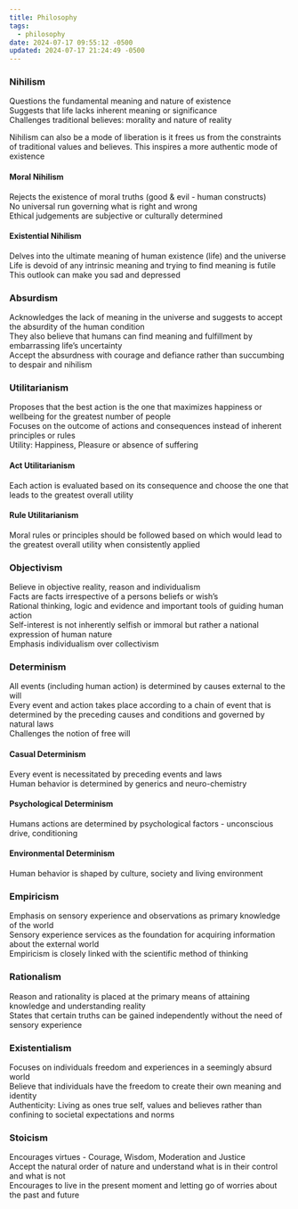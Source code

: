 ```yaml
---
title: Philosophy
tags:
  - philosophy
date: 2024-07-17 09:55:12 -0500
updated: 2024-07-17 21:24:49 -0500
---
```


### Nihilism
Questions the fundamental meaning and nature of existence  
Suggests that life lacks inherent meaning or significance  
Challenges traditional believes: morality and nature of reality  

Nihilism can also be a mode of liberation is it frees us from the constraints of traditional values and believes. This inspires a more authentic mode of existence    

#### Moral Nihilism
Rejects the existence of moral truths (good & evil - human constructs)  
No universal run governing what is right and wrong  
Ethical judgements are subjective or culturally determined  

#### Existential Nihilism
Delves into the ultimate meaning of human existence (life) and the universe  
Life is devoid of any intrinsic meaning and trying to find meaning is futile  
This outlook can make you sad and depressed  

### Absurdism
Acknowledges the lack of meaning in the universe and suggests to accept the absurdity of the human condition  
They also believe that humans can find meaning and fulfillment by embarrassing life’s uncertainty  
Accept the absurdness with courage and defiance rather than succumbing to despair and nihilism  

### Utilitarianism
Proposes that the best action is the one that maximizes happiness or wellbeing for the greatest number of people  
Focuses on the outcome of actions and consequences instead of inherent principles or rules  
Utility: Happiness, Pleasure or absence of suffering  

#### Act Utilitarianism
Each action is evaluated based on its consequence and choose the one that leads to the greatest overall utility  

#### Rule Utilitarianism
Moral rules or principles should be followed based on which would lead to the greatest overall utility when consistently applied  

### Objectivism
Believe in objective reality, reason and individualism  
Facts are facts irrespective of a persons beliefs or wish’s  
Rational thinking, logic and evidence and important tools of guiding human action  
Self-interest is not inherently selfish or immoral but rather a national expression of human nature  
Emphasis individualism over collectivism  

### Determinism
All events (including human action) is determined by causes external to the will  
Every event and action takes place according to a chain of event that is determined by the preceding causes and conditions and governed by natural laws  
Challenges the notion of free will  

#### Casual Determinism
Every event is necessitated by preceding events and laws  
Human behavior is determined by generics and neuro-chemistry

#### Psychological Determinism
Humans actions are determined by psychological factors - unconscious drive, conditioning  

#### Environmental Determinism
Human behavior is shaped by culture, society and living environment

### Empiricism
Emphasis on sensory experience and observations as primary knowledge of the world  
Sensory experience services as the foundation for acquiring information about the external world  
Empiricism is closely linked with the scientific method of thinking  

### Rationalism
Reason and rationality is placed at the primary means of attaining knowledge and understanding reality  
States that certain truths can be gained independently without the need of sensory experience  

### Existentialism
Focuses on individuals freedom and experiences in a seemingly absurd world  
Believe that individuals have the freedom to create their own meaning and identity  
Authenticity: Living as ones true self, values and believes rather than confining to societal expectations and norms  

### Stoicism
Encourages virtues - Courage, Wisdom, Moderation and Justice  
Accept the natural order of nature and understand what is in their control and what is not  
Encourages to live in the present moment and letting go of worries about the past and future  
